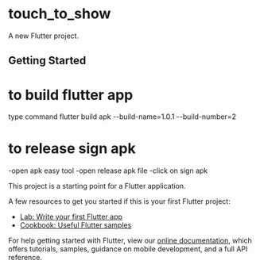 # touch_to_show

A new Flutter project.

## Getting Started

# to build flutter app
type command flutter build apk --build-name=1.0.1 --build-number=2

# to release sign apk
-open apk easy tool
-open release apk file
-click on sign apk

This project is a starting point for a Flutter application.

A few resources to get you started if this is your first Flutter project:

- [Lab: Write your first Flutter app](https://flutter.dev/docs/get-started/codelab)
- [Cookbook: Useful Flutter samples](https://flutter.dev/docs/cookbook)

For help getting started with Flutter, view our
[online documentation](https://flutter.dev/docs), which offers tutorials,
samples, guidance on mobile development, and a full API reference.
